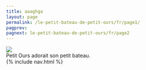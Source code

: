 ```yaml
---
title: aaaghga
layout: page
permalink: /le-petit-bateau-de-petit-ours/fr/page1/
pagprev: 
pagnext: le-petit-bateau-de-petit-ours/fr/page2
---
```


<img src="{{ site.baseurl }}/img/page1.jpg"/>

<div class="childbook-text">
Petit Ours adorait son petit bateau.
</div>
{% include nav.html %}
